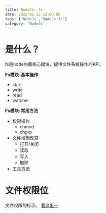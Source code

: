 ```yaml
---
title: NodeJs--fs
date: 2022-01-15 22:00:00
tags: ['NodeJs','NodeJs-fs']
category: 'NodeJs'
---
```


# 是什么？
fs是node内置核心模块，提供文件系统操作的API。

**Fs模块-基本操作**
  - start
  - write
  - read
  - watcher

**Fs模块-常用方法**
  - 权限操作
    - chmod
    - chgrp
  - 文件增删改查
    - 打开/关闭
    - 读取
    - 写入
    - 删除
  - 工具方法

# 文件权限位
文件权限的标示。
[看这里～](/2020/12/06/other/shell/chmod/)